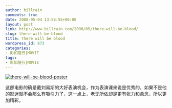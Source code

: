 ```yaml
---
author: billrain
comments: true
date: 2008-05-04 13:58:55+00:00
layout: post
link: http://www.billrain.com/2008/05/there-will-be-blood/
slug: there-will-be-blood
title: There will be blood
wordpress_id: 873
categories:
- 影如随行|MOVIE
tags:
- 影如随行|MOVIE
---
```


[![there-will-be-blood-poster](http://www.billrain.com/wp-content/uploads/2008/05/there-will-be-blood-poster-thumb.jpg)](http://www.billrain.com/wp-content/uploads/2008/05/there-will-be-blood-poster.jpg)




这部电影的确是戴刘易斯的大好表演机会，作为表演课来说是优秀的，如果不是他的影迷就不会那么有吸引力了，这一点上，老无所依却是更有张力和悬念，所以更加精彩。
